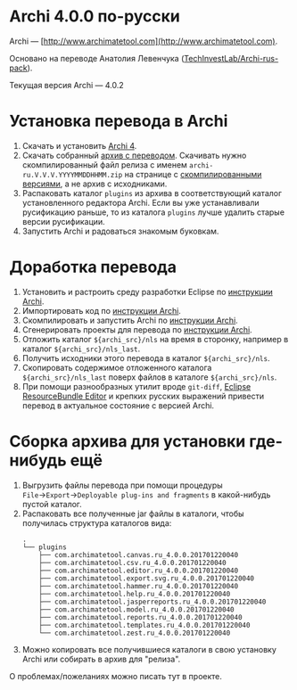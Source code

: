 # Archi 4.0.0 по-русски

Archi — [http://www.archimatetool.com](http://www.archimatetool.com).

Основано на переводе Анатолия Левенчука ([TechInvestLab/Archi-rus-pack](https://github.com/TechInvestLab/Archi-rus-pack)).

Текущая версия Archi — 4.0.2

# Установка перевода в Archi

1. Скачать и установить [Archi 4](http://www.archimatetool.com/download).
2. Скачать собранный [архив с переводом](https://github.com/smeagol74/archi-ru/releases). Скачивать нужно скомпилированный файл релиза с именем `archi-ru.V.V.V.YYYYMMDDHHMM.zip` на странице с [скомпилированными версиями](https://github.com/smeagol74/archi-ru/releases), а не архив с исходниками.
3. Распаковать каталог `plugins` из архива в соответствующий каталог установленного редактора Archi. Если вы уже устанавливали русификацию раньше, то из каталога `plugins` лучше удалить старые версии русификации.
4. Запустить Archi и радоваться знакомым буковкам.

# Доработка перевода

1. Установить и растроить среду разработки Eclipse по [инструкции Archi](http://www.archimatetool.com/dev/eclipse-setup).
2. Импортировать код по [инструкции Archi](http://www.archimatetool.com/dev/import-code).
3. Скомпилировать и запустить Archi по [инструкции Archi](http://www.archimatetool.com/dev/running-archi).
4. Сгенерировать проекты для перевода по [инструкции Archi](http://www.archimatetool.com/dev/translate-archi).
5. Отложить каталог `${archi_src}/nls` на время в сторонку, например в каталог `${archi_src}/nls_last`.
6. Получить исходники этого перевода в каталог `${archi_src}/nls`.
7. Скопировать содержимое отложенного каталога `${archi_src}/nls_last` поверх файлов в каталоге `${archi_src}/nls`.
8. При помощи разнообразных утилит вроде `git-diff`, [Eclipse ResourceBundle Editor](https://github.com/essiembre/eclipse-rbe) и крепких русских выражений привести перевод в актуальное состояние с версией Archi.

# Сборка архива для установки где-нибудь ещё

1. Выгрузить файлы перевода при помощи процедуры `File`→`Export`→`Deployable plug-ins and fragments` в какой-нибудь пустой каталог.
2. Распаковать все полученные jar файлы в каталоги, чтобы получилась структура каталогов вида:
    ```
    .
    └── plugins
        ├── com.archimatetool.canvas.ru_4.0.0.201701220040
        ├── com.archimatetool.csv.ru_4.0.0.201701220040
        ├── com.archimatetool.editor.ru_4.0.0.201701220040
        ├── com.archimatetool.export.svg.ru_4.0.0.201701220040
        ├── com.archimatetool.hammer.ru_4.0.0.201701220040
        ├── com.archimatetool.help.ru_4.0.0.201701220040
        ├── com.archimatetool.jasperreports.ru_4.0.0.201701220040
        ├── com.archimatetool.model.ru_4.0.0.201701220040
        ├── com.archimatetool.reports.ru_4.0.0.201701220040
        ├── com.archimatetool.templates.ru_4.0.0.201701220040
        └── com.archimatetool.zest.ru_4.0.0.201701220040
    ```
3. Можно копировать все получившиеся каталоги в свою установку Archi или собирать в архив для "релиза".

О проблемах/пожеланиях можно писать тут в проекте.
